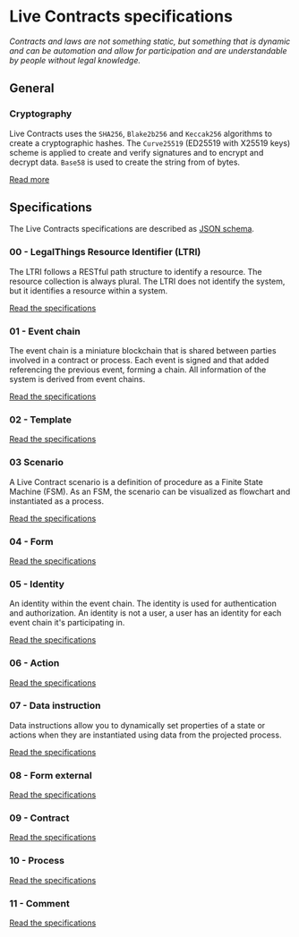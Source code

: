 # Live Contracts specifications

_Contracts and laws are not something static, but something that is dynamic and can be automation and allow for
participation and are understandable by people without legal knowledge._

## General

### Cryptography

Live Contracts uses the `SHA256`, `Blake2b256` and `Keccak256` algorithms to create a cryptographic hashes. The
`Curve25519` (ED25519 with X25519 keys) scheme is applied to create and verify signatures and to encrypt and decrypt
data. `Base58` is used to create the string from of bytes.

[Read more](http://specs.livecontracts.io/cryptography.html)

## Specifications

The Live Contracts specifications are described as [JSON schema](http://json-schema.org/).

### 00 - LegalThings Resource Identifier (LTRI)

The LTRI follows a RESTful path structure to identify a resource. The resource collection is always plural. The LTRI
does not identify the system, but it identifies a resource within a system.

[Read the specifications](http://specs.livecontracts.io/00-ltri/)

### 01 - Event chain

The event chain is a miniature blockchain that is shared between parties involved in a contract or process. Each event
is signed and that added referencing the previous event, forming a chain. All information of the system is derived from
event chains.

[Read the specifications](http://specs.livecontracts.io/01-event-chain/)

### 02 - Template

[Read the specifications](http://specs.livecontracts.io/02-template/)

### 03 Scenario

A Live Contract scenario is a definition of procedure as a Finite State Machine (FSM). As an FSM, the scenario can be
visualized as flowchart and instantiated as a process.

[Read the specifications](http://specs.livecontracts.io/03-scenario/)

### 04 - Form

[Read the specifications](http://specs.livecontracts.io/04-form/)

### 05 - Identity

An identity within the event chain. The identity is used for authentication and authorization. An identity is not a
user, a user has an identity for each event chain it's participating in.

[Read the specifications](http://specs.livecontracts.io/05-identity/)

### 06 - Action

[Read the specifications](http://specs.livecontracts.io/10-action/)

### 07 - Data instruction

Data instructions allow you to dynamically set properties of a state or actions when they are instantiated using
data from the projected process.

[Read the specifications](http://specs.livecontracts.io/07-data-instruction/)

### 08 - Form external

[Read the specifications](http://specs.livecontracts.io/06-form-external/)

### 09 - Contract

[Read the specifications](http://specs.livecontracts.io/08-contract/)

### 10 - Process

[Read the specifications](http://specs.livecontracts.io/09-process/)

### 11 - Comment

[Read the specifications](http://specs.livecontracts.io/11-comment/)
